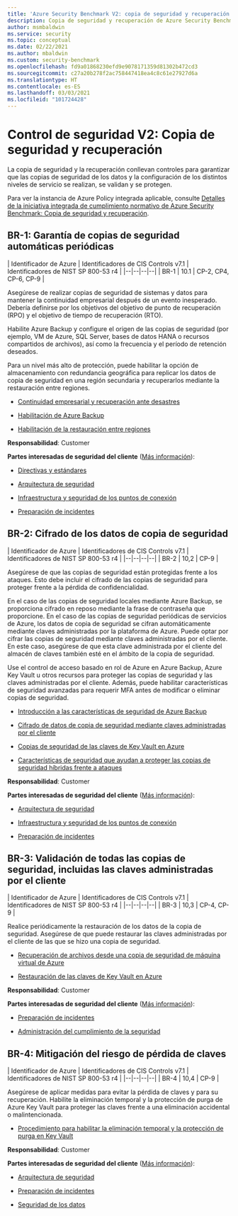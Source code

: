 ```yaml
---
title: 'Azure Security Benchmark V2: copia de seguridad y recuperación'
description: Copia de seguridad y recuperación de Azure Security Benchmark V2
author: msmbaldwin
ms.service: security
ms.topic: conceptual
ms.date: 02/22/2021
ms.author: mbaldwin
ms.custom: security-benchmark
ms.openlocfilehash: fd9a01868230efd9e9078171359d81302b472cd3
ms.sourcegitcommit: c27a20b278f2ac758447418ea4c8c61e27927d6a
ms.translationtype: HT
ms.contentlocale: es-ES
ms.lasthandoff: 03/03/2021
ms.locfileid: "101724428"
---
```

# <a name="security-control-v2-backup-and-recovery"></a>Control de seguridad V2: Copia de seguridad y recuperación

La copia de seguridad y la recuperación conllevan controles para garantizar que las copias de seguridad de los datos y la configuración de los distintos niveles de servicio se realizan, se validan y se protegen.

Para ver la instancia de Azure Policy integrada aplicable, consulte [Detalles de la iniciativa integrada de cumplimiento normativo de Azure Security Benchmark: Copia de seguridad y recuperación](../../governance/policy/samples/azure-security-benchmark#backup-and-recovery).

## <a name="br-1-ensure-regular-automated-backups"></a>BR-1: Garantía de copias de seguridad automáticas periódicas

| Identificador de Azure | Identificadores de CIS Controls v7.1 | Identificadores de NIST SP 800-53 r4 |
|--|--|--|--|
| BR-1 | 10.1 | CP-2, CP4, CP-6, CP-9 |

Asegúrese de realizar copias de seguridad de sistemas y datos para mantener la continuidad empresarial después de un evento inesperado. Debería definirse por los objetivos del objetivo de punto de recuperación (RPO) y el objetivo de tiempo de recuperación (RTO).

Habilite Azure Backup y configure el origen de las copias de seguridad (por ejemplo, VM de Azure, SQL Server, bases de datos HANA o recursos compartidos de archivos), así como la frecuencia y el período de retención deseados.

Para un nivel más alto de protección, puede habilitar la opción de almacenamiento con redundancia geográfica para replicar los datos de copia de seguridad en una región secundaria y recuperarlos mediante la restauración entre regiones.

- [Continuidad empresarial y recuperación ante desastres](/azure/cloud-adoption-framework/ready/enterprise-scale/business-continuity-and-disaster-recovery)

- [Habilitación de Azure Backup](../../backup/index.yml)

- [Habilitación de la restauración entre regiones](../../backup/backup-azure-arm-restore-vms.md#cross-region-restore)

**Responsabilidad**: Customer

**Partes interesadas de seguridad del cliente** ([Más información](/azure/cloud-adoption-framework/organize/cloud-security#security-functions)):

- [Directivas y estándares](/azure/cloud-adoption-framework/organize/cloud-security-policy-standards)

- [Arquitectura de seguridad](/azure/cloud-adoption-framework/organize/cloud-security-architecture)

- [Infraestructura y seguridad de los puntos de conexión](/azure/cloud-adoption-framework/organize/cloud-security-infrastructure-endpoint)

- [Preparación de incidentes](/azure/cloud-adoption-framework/organize/cloud-security-incident-preparation)

## <a name="br-2-encrypt-backup-data"></a>BR-2: Cifrado de los datos de copia de seguridad

| Identificador de Azure | Identificadores de CIS Controls v7.1 | Identificadores de NIST SP 800-53 r4 |
|--|--|--|--|
| BR-2 | 10,2 | CP-9 |

Asegúrese de que las copias de seguridad están protegidas frente a los ataques. Esto debe incluir el cifrado de las copias de seguridad para proteger frente a la pérdida de confidencialidad.

En el caso de las copias de seguridad locales mediante Azure Backup, se proporciona cifrado en reposo mediante la frase de contraseña que proporcione. En el caso de las copias de seguridad periódicas de servicios de Azure, los datos de copia de seguridad se cifran automáticamente mediante claves administradas por la plataforma de Azure. Puede optar por cifrar las copias de seguridad mediante claves administradas por el cliente. En este caso, asegúrese de que esta clave administrada por el cliente del almacén de claves también esté en el ámbito de la copia de seguridad.

Use el control de acceso basado en rol de Azure en Azure Backup, Azure Key Vault u otros recursos para proteger las copias de seguridad y las claves administradas por el cliente. Además, puede habilitar características de seguridad avanzadas para requerir MFA antes de modificar o eliminar copias de seguridad.

- [Introducción a las características de seguridad de Azure Backup](../../backup/security-overview.md)

- [Cifrado de datos de copia de seguridad mediante claves administradas por el cliente](../../backup/encryption-at-rest-with-cmk.md) 

- [Copias de seguridad de las claves de Key Vault en Azure](/powershell/module/azurerm.keyvault/backup-azurekeyvaultkey?view=azurermps-6.13.0)

- [Características de seguridad que ayudan a proteger las copias de seguridad híbridas frente a ataques](../../backup/backup-azure-security-feature.md#prevent-attacks)

**Responsabilidad**: Customer

**Partes interesadas de seguridad del cliente** ([Más información](/azure/cloud-adoption-framework/organize/cloud-security#security-functions)):

- [Arquitectura de seguridad](/azure/cloud-adoption-framework/organize/cloud-security-architecture)

- [Infraestructura y seguridad de los puntos de conexión](/azure/cloud-adoption-framework/organize/cloud-security-infrastructure-endpoint)

- [Preparación de incidentes](/azure/cloud-adoption-framework/organize/cloud-security-incident-preparation)

## <a name="br-3-validate-all-backups-including-customer-managed-keys"></a>BR-3: Validación de todas las copias de seguridad, incluidas las claves administradas por el cliente

| Identificador de Azure | Identificadores de CIS Controls v7.1 | Identificadores de NIST SP 800-53 r4 |
|--|--|--|--|
| BR-3 | 10,3 | CP-4, CP-9 |

Realice periódicamente la restauración de los datos de la copia de seguridad. Asegúrese de que puede restaurar las claves administradas por el cliente de las que se hizo una copia de seguridad.

- [Recuperación de archivos desde una copia de seguridad de máquina virtual de Azure](../../backup/backup-azure-restore-files-from-vm.md)

- [Restauración de las claves de Key Vault en Azure](/powershell/module/azurerm.keyvault/restore-azurekeyvaultkey?view=azurermps-6.13.0)

**Responsabilidad**: Customer

**Partes interesadas de seguridad del cliente** ([Más información](/azure/cloud-adoption-framework/organize/cloud-security#security-functions)):

- [Preparación de incidentes](/azure/cloud-adoption-framework/organize/cloud-security-incident-preparation)

- [Administración del cumplimiento de la seguridad](/azure/cloud-adoption-framework/organize/cloud-security-compliance-management)

## <a name="br-4-mitigate-risk-of-lost-keys"></a>BR-4: Mitigación del riesgo de pérdida de claves

| Identificador de Azure | Identificadores de CIS Controls v7.1 | Identificadores de NIST SP 800-53 r4 |
|--|--|--|--|
| BR-4 | 10,4 | CP-9 |

Asegúrese de aplicar medidas para evitar la pérdida de claves y para su recuperación. Habilite la eliminación temporal y la protección de purga de Azure Key Vault para proteger las claves frente a una eliminación accidental o malintencionada.

- [Procedimiento para habilitar la eliminación temporal y la protección de purga en Key Vault](../../storage/blobs/soft-delete-blob-overview.md?tabs=azure-portal)

**Responsabilidad**: Customer

**Partes interesadas de seguridad del cliente** ([Más información](/azure/cloud-adoption-framework/organize/cloud-security#security-functions)):

- [Arquitectura de seguridad](/azure/cloud-adoption-framework/organize/cloud-security-architecture)

- [Preparación de incidentes](/azure/cloud-adoption-framework/organize/cloud-security-incident-preparation)

- [Seguridad de los datos](/azure/cloud-adoption-framework/organize/cloud-security-data-security)